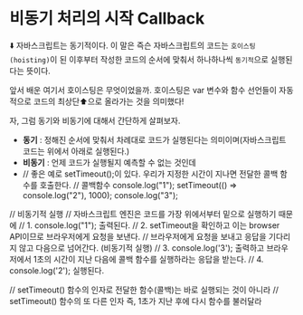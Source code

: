 # 비동기 처리의 시작 Callback

⬇️ 자바스크립트는 동기적이다. 이 말은 즉슨 자바스크립트의 코드는 `호이스팅(hoisting)`이 된 이후부터 작성한 코드의 순서에 맞춰서 하나하나씩 `동기적`으로 실행된다는 뜻이다.

앞서 배운 여기서 호이스팅은 무엇이었을까. 호이스팅은 var 변수와 함수 선언들이 자동적으로 코드의 최상단⬆️으로 올라가는 것을 의미했다!

자, 그럼 동기와 비동기에 대해서 간단하게 살펴보자.

- **동기** : 정해진 순서에 맞춰서 차례대로 코드가 실행된다는 의미이며(자바스크립트 코드는 위에서 아래로 실행된다.)
- **비동기** : 언제 코드가 실행될지 예측할 수 없는 것인데
- // 좋은 예로 setTimeout();이 있다. 우리가 지정한 시간이 지나면 전달한 콜백 함수를 호출한다.
  // 콜백함수
  console.log("1");
  setTimeout(() => console.log("2"), 1000);
  console.log("3");

// 비동기적 실행
// 자바스크립트 엔진은 코드를 가장 위에서부터 밑으로 실행하기 때문에
// 1. console.log("1"); 출력된다.
// 2. setTimeout을 확인하고 이는 browser API이므로 브라우저에게 요청을 보낸다.
// 브라우저에게 요청을 보내고 응답을 기다리지 않고 다음으로 넘어간다. (비동기적 실행)
// 3. console.log('3'); 출력하고 브라우저에서 1초의 시간이 지난 다음에 콜백 함수를 실행하라는 응답을 받는다.
// 4. console.log('2'); 실행된다.

// setTimeout() 함수의 인자로 전달한 함수(콜백)는 바로 실행되는 것이 아니라
// setTimeout() 함수의 또 다른 인자 즉, 1초가 지난 후에 다시 함수를 불러달라
